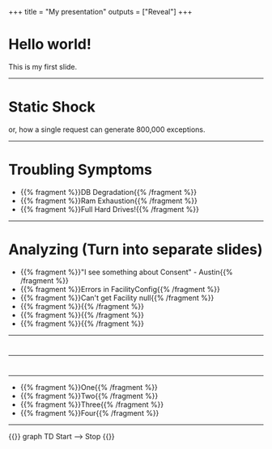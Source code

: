 +++
title = "My presentation"
outputs = ["Reveal"]
+++

# Hello world!

This is my first slide.

---
# Static Shock
or, how a single request can generate 800,000 exceptions.

---
# Troubling Symptoms
- {{% fragment %}}DB Degradation{{% /fragment %}}
- {{% fragment %}}Ram Exhaustion{{% /fragment %}}
- {{% fragment %}}Full Hard Drives!{{% /fragment %}}


---
# Analyzing (Turn into separate slides)
- {{% fragment %}}"I see something about Consent" - Austin{{% /fragment %}}
- {{% fragment %}}Errors in FacilityConfig{{% /fragment %}}
- {{% fragment %}}Can't get Facility null{{% /fragment %}}
- {{% fragment %}}{{% /fragment %}}
- {{% fragment %}}{{% /fragment %}}
- {{% fragment %}}{{% /fragment %}}

---
#

---
#

---
- {{% fragment %}}One{{% /fragment %}}
- {{% fragment %}}Two{{% /fragment %}}
- {{% fragment %}}Three{{% /fragment %}}
- {{% fragment %}}Four{{% /fragment %}}

---
{{<mermaid>}}
  graph TD
  Start --> Stop
{{</mermaid>}}
